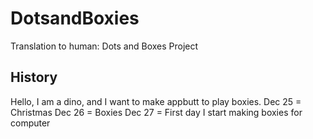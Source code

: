 # DotsandBoxies
Translation to human: Dots and Boxes Project

## History
Hello, I am a dino, and I want to make appbutt to play boxies.
Dec 25 = Christmas
Dec 26 = Boxies
Dec 27 = First day I start making boxies for computer
